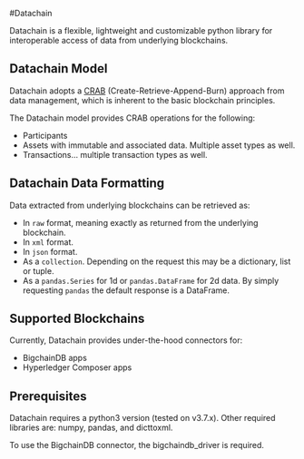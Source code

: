#Datachain

Datachain is a flexible, lightweight and customizable python library for interoperable access of data from underlying blockchains.

## Datachain Model
Datachain adopts a [CRAB](https://tutorials.bigchaindb.com/crab/) (Create-Retrieve-Append-Burn) approach from data management, which is inherent to the basic 
blockchain principles.

The Datachain model provides CRAB operations for the following:

- Participants
- Assets with immutable and associated data. Multiple asset types as well.
- Transactions... multiple transaction types as well.

## Datachain Data Formatting
Data extracted from underlying blockchains can be retrieved as:

- In `raw` format, meaning exactly as returned from the underlying blockchain.
- In `xml` format.
- In `json` format.
- As a `collection`. Depending on the request this may be a dictionary, list or tuple.
- As a `pandas.Series` for 1d or `pandas.DataFrame` for 2d data. By simply requesting `pandas` the default response is 
a DataFrame.

## Supported Blockchains
Currently, Datachain provides under-the-hood connectors for:

- BigchainDB apps
- Hyperledger Composer apps

## Prerequisites
Datachain requires a python3 version (tested on v3.7.x). Other required libraries are: numpy, pandas, and dicttoxml.

To use the BigchainDB connector, the bigchaindb_driver is required.

